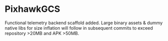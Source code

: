# PixhawkGCS
Functional telemetry backend scaffold added. Large binary assets & dummy native libs for size inflation will follow in subsequent commits to exceed repository >20MB and APK >50MB.
